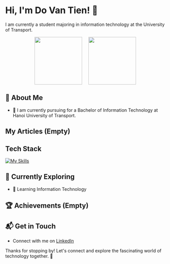 # Hi, I'm Do Van Tien! 👋
I am currently a student majoring in information technology at the University of Transport. 

<div style="display: flex; justify-content: center; gap: 20px;">
  <img src="https://github-readme-stats.vercel.app/api?username=catashiro31&theme=vue-dark&show_icons=true&hide_border=true&count_private=true" style="height: 150px;">
  <img src="https://github-readme-stats.vercel.app/api/top-langs/?username=catashiro31&layout=compact&theme=vue-dark&hide_border=true&card_width=320" style="height: 150px;">
</div>




## 🚀 About Me
- 🔭 I am currently pursuing for a Bachelor of Information Technology at Hanoi University of Transport.

## My Articles (Empty)

## Tech Stack
[![My Skills](https://skillicons.dev/icons?i=python,cpp,c,html,css,js,git)](https://skillicons.dev)

## 🌱 Currently Exploring
- 🚀 Learning Information Technology

## 🏆 Achievements (Empty)

## 📬 Get in Touch
- Connect with me on [LinkedIn](https://www.linkedin.com/in/tien-do-van-7a6111218/)

Thanks for stopping by! Let's connect and explore the fascinating world of technology together. 🚀
